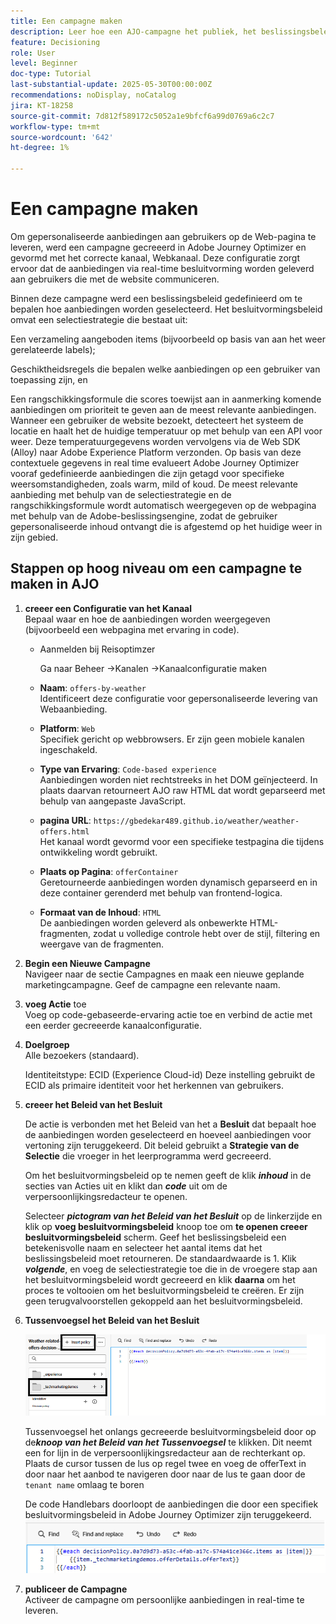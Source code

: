 ```yaml
---
title: Een campagne maken
description: Leer hoe een AJO-campagne het publiek, het beslissingsbeleid en de kanalen verbindt om persoonlijke aanbiedingen op het juiste moment aan te bieden via de verschillende aanraakpunten van de klant.
feature: Decisioning
role: User
level: Beginner
doc-type: Tutorial
last-substantial-update: 2025-05-30T00:00:00Z
recommendations: noDisplay, noCatalog
jira: KT-18258
source-git-commit: 7d812f589172c5052a1e9bfcf6a99d0769a6c2c7
workflow-type: tm+mt
source-wordcount: '642'
ht-degree: 1%

---
```


# Een campagne maken

Om gepersonaliseerde aanbiedingen aan gebruikers op de Web-pagina te leveren, werd een campagne gecreeerd in Adobe Journey Optimizer en gevormd met het correcte kanaal, Webkanaal. Deze configuratie zorgt ervoor dat de aanbiedingen via real-time besluitvorming worden geleverd aan gebruikers die met de website communiceren.

Binnen deze campagne werd een beslissingsbeleid gedefinieerd om te bepalen hoe aanbiedingen worden geselecteerd. Het besluitvormingsbeleid omvat een selectiestrategie die bestaat uit:

Een verzameling aangeboden items (bijvoorbeeld op basis van aan het weer gerelateerde labels);

Geschiktheidsregels die bepalen welke aanbiedingen op een gebruiker van toepassing zijn, en

Een rangschikkingsformule die scores toewijst aan in aanmerking komende aanbiedingen om prioriteit te geven aan de meest relevante aanbiedingen.
Wanneer een gebruiker de website bezoekt, detecteert het systeem de locatie en haalt het de huidige temperatuur op met behulp van een API voor weer. Deze temperatuurgegevens worden vervolgens via de Web SDK (Alloy) naar Adobe Experience Platform verzonden. Op basis van deze contextuele gegevens in real time evalueert Adobe Journey Optimizer vooraf gedefinieerde aanbiedingen die zijn getagd voor specifieke weersomstandigheden, zoals warm, mild of koud. De meest relevante aanbieding met behulp van de selectiestrategie en de rangschikkingsformule wordt automatisch weergegeven op de webpagina met behulp van de Adobe-beslissingsengine, zodat de gebruiker gepersonaliseerde inhoud ontvangt die is afgestemd op het huidige weer in zijn gebied.


## Stappen op hoog niveau om een campagne te maken in AJO

1. **creeer een Configuratie van het Kanaal**\
   Bepaal waar en hoe de aanbiedingen worden weergegeven (bijvoorbeeld een webpagina met ervaring in code).
   - Aanmelden bij Reisoptimzer

     Ga naar Beheer ->Kanalen ->Kanaalconfiguratie maken
   - **Naam**: `offers-by-weather`\
     Identificeert deze configuratie voor gepersonaliseerde levering van Webaanbieding.

   - **Platform**: `Web`\
     Specifiek gericht op webbrowsers. Er zijn geen mobiele kanalen ingeschakeld.

   - **Type van Ervaring**: `Code-based experience`\
     Aanbiedingen worden niet rechtstreeks in het DOM geïnjecteerd. In plaats daarvan retourneert AJO raw HTML dat wordt geparseerd met behulp van aangepaste JavaScript.

   - **pagina URL**: `https://gbedekar489.github.io/weather/weather-offers.html`\
     Het kanaal wordt gevormd voor een specifieke testpagina die tijdens ontwikkeling wordt gebruikt.

   - **Plaats op Pagina**: `offerContainer`\
     Geretourneerde aanbiedingen worden dynamisch geparseerd en in deze container gerenderd met behulp van frontend-logica.

   - **Formaat van de Inhoud**: `HTML`\
     De aanbiedingen worden geleverd als onbewerkte HTML-fragmenten, zodat u volledige controle hebt over de stijl, filtering en weergave van de fragmenten.


2. **Begin een Nieuwe Campagne**\
   Navigeer naar de sectie Campagnes en maak een nieuwe geplande marketingcampagne. Geef de campagne een relevante naam.

3. **voeg Actie** toe\
   Voeg op code-gebaseerde-ervaring actie toe en verbind de actie met een eerder gecreeerde kanaalconfiguratie.



4. **Doelgroep**\
   Alle bezoekers (standaard).

   Identiteitstype: ECID (Experience Cloud-id)
Deze instelling gebruikt de ECID als primaire identiteit voor het herkennen van gebruikers.


5. **creeer het Beleid van het Besluit**

   De actie is verbonden met het Beleid van het a **Besluit** dat bepaalt hoe de aanbiedingen worden geselecteerd en hoeveel aanbiedingen voor vertoning zijn teruggekeerd. Dit beleid gebruikt a **Strategie van de Selectie** die vroeger in het leerprogramma werd gecreeerd.

   Om het besluitvormingsbeleid op te nemen geeft de klik **_inhoud_** in de secties van Acties uit en klikt dan **_code_** uit om de verpersoonlijkingsredacteur te openen.

   Selecteer _&#x200B;**pictogram van het Beleid van het Besluit**&#x200B;_ op de linkerzijde en klik op **voeg besluitvormingsbeleid** knoop toe om **te openen creeer besluitvormingsbeleid** scherm. Geef het beslissingsbeleid een betekenisvolle naam en selecteer het aantal items dat het beslissingsbeleid moet retourneren. De standaardwaarde is 1.
Klik **_volgende_**, en voeg de selectiestrategie toe die in de vroegere stap aan het besluitvormingsbeleid wordt gecreeerd en klik **daarna** om het proces te voltooien om het besluitvormingsbeleid te creëren. Er zijn geen terugvalvoorstellen gekoppeld aan het besluitvormingsbeleid.



6. **Tussenvoegsel het Beleid van het Besluit**

   ![ verpersoonlijking-redacteur ](assets/personalization-editor.png)

   Tussenvoegsel het onlangs gecreeerde besluitvormingsbeleid door op de _&#x200B;**knoop van het Beleid van het Tussenvoegsel**&#x200B;_ te klikken. Dit neemt een for lijn in de verpersoonlijkingsredacteur aan de rechterkant op.
Plaats de cursor tussen de lus op regel twee en voeg de offerText in door naar het aanbod te navigeren door naar de lus te gaan door de `tenant name` omlaag te boren

   De code Handlebars doorloopt de aanbiedingen die door een specifiek besluitvormingsbeleid in Adobe Journey Optimizer zijn teruggekeerd.
   ![ greep-bar ](assets/handlebar-code.png)

7. **publiceer de Campagne**\
   Activeer de campagne om persoonlijke aanbiedingen in real-time te leveren.


